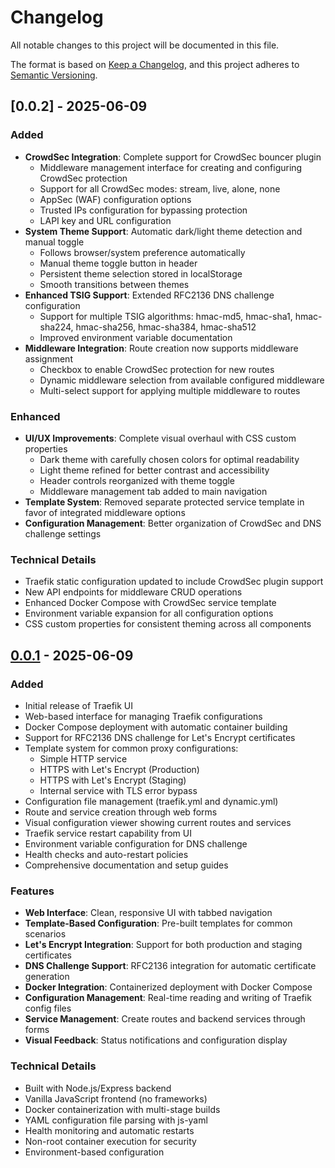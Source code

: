 # Changelog

All notable changes to this project will be documented in this file.

The format is based on [Keep a Changelog](https://keepachangelog.com/en/1.0.0/),
and this project adheres to [Semantic Versioning](https://semver.org/spec/v2.0.0.html).

## [0.0.2] - 2025-06-09

### Added
- **CrowdSec Integration**: Complete support for CrowdSec bouncer plugin
  - Middleware management interface for creating and configuring CrowdSec protection
  - Support for all CrowdSec modes: stream, live, alone, none
  - AppSec (WAF) configuration options
  - Trusted IPs configuration for bypassing protection
  - LAPI key and URL configuration
- **System Theme Support**: Automatic dark/light theme detection and manual toggle
  - Follows browser/system preference automatically
  - Manual theme toggle button in header
  - Persistent theme selection stored in localStorage
  - Smooth transitions between themes
- **Enhanced TSIG Support**: Extended RFC2136 DNS challenge configuration
  - Support for multiple TSIG algorithms: hmac-md5, hmac-sha1, hmac-sha224, hmac-sha256, hmac-sha384, hmac-sha512
  - Improved environment variable documentation
- **Middleware Integration**: Route creation now supports middleware assignment
  - Checkbox to enable CrowdSec protection for new routes
  - Dynamic middleware selection from available configured middleware
  - Multi-select support for applying multiple middleware to routes

### Enhanced
- **UI/UX Improvements**: Complete visual overhaul with CSS custom properties
  - Dark theme with carefully chosen colors for optimal readability
  - Light theme refined for better contrast and accessibility
  - Header controls reorganized with theme toggle
  - Middleware management tab added to main navigation
- **Template System**: Removed separate protected service template in favor of integrated middleware options
- **Configuration Management**: Better organization of CrowdSec and DNS challenge settings

### Technical Details
- Traefik static configuration updated to include CrowdSec plugin support
- New API endpoints for middleware CRUD operations
- Enhanced Docker Compose with CrowdSec service template
- Environment variable expansion for all configuration options
- CSS custom properties for consistent theming across all components

## [0.0.1] - 2025-06-09

### Added
- Initial release of Traefik UI
- Web-based interface for managing Traefik configurations
- Docker Compose deployment with automatic container building
- Support for RFC2136 DNS challenge for Let's Encrypt certificates
- Template system for common proxy configurations:
  - Simple HTTP service
  - HTTPS with Let's Encrypt (Production)
  - HTTPS with Let's Encrypt (Staging)
  - Internal service with TLS error bypass
- Configuration file management (traefik.yml and dynamic.yml)
- Route and service creation through web forms
- Visual configuration viewer showing current routes and services
- Traefik service restart capability from UI
- Environment variable configuration for DNS challenge
- Health checks and auto-restart policies
- Comprehensive documentation and setup guides

### Features
- **Web Interface**: Clean, responsive UI with tabbed navigation
- **Template-Based Configuration**: Pre-built templates for common scenarios
- **Let's Encrypt Integration**: Support for both production and staging certificates
- **DNS Challenge Support**: RFC2136 integration for automatic certificate generation
- **Docker Integration**: Containerized deployment with Docker Compose
- **Configuration Management**: Real-time reading and writing of Traefik config files
- **Service Management**: Create routes and backend services through forms
- **Visual Feedback**: Status notifications and configuration display

### Technical Details
- Built with Node.js/Express backend
- Vanilla JavaScript frontend (no frameworks)
- Docker containerization with multi-stage builds
- YAML configuration file parsing with js-yaml
- Health monitoring and automatic restarts
- Non-root container execution for security
- Environment-based configuration

[0.0.1]: https://github.com/yourusername/traefik-ui/releases/tag/v0.0.1